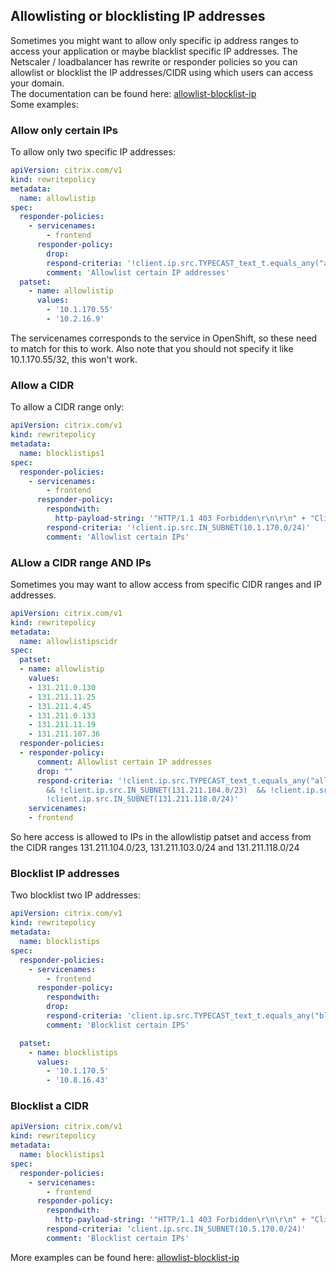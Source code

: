 ## Allowlisting or blocklisting IP addresses

Sometimes you might want to allow only specific ip address ranges to access your application or maybe blacklist specific IP addresses. The Netscaler / loadbalancer has rewrite or responder policies so you can allowlist or blocklist the IP addresses/CIDR using which users can access your domain.  
The documentation can be found here: [allowlist-blocklist-ip](https://docs.netscaler.com/en-us/netscaler-k8s-ingress-controller/how-to/ip-whitelist-blacklist.html)  
Some examples:

### Allow only certain IPs

To allow only two specific IP addresses:

```yaml
apiVersion: citrix.com/v1
kind: rewritepolicy
metadata:
  name: allowlistip
spec:
  responder-policies:
    - servicenames:
        - frontend
      responder-policy:
        drop:
        respond-criteria: '!client.ip.src.TYPECAST_text_t.equals_any("allowlistip")'
        comment: 'Allowlist certain IP addresses'
  patset:
    - name: allowlistip
      values:
        - '10.1.170.55'
        - '10.2.16.9'
```

The servicenames corresponds to the service in OpenShift, so these need to match for this to work. Also note that you should not specify it
like 10.1.170.55/32, this won't work. 

### Allow a CIDR

To allow a CIDR range only:

```yaml
apiVersion: citrix.com/v1
kind: rewritepolicy
metadata:
  name: blocklistips1
spec:
  responder-policies:
    - servicenames:
        - frontend
      responder-policy:
        respondwith:
          http-payload-string: '"HTTP/1.1 403 Forbidden\r\n\r\n" + "Client: " + CLIENT.IP.SRC + " is not authorized to access URL:" + HTTP.REQ.URL.HTTP_URL_SAFE +"\n"'
        respond-criteria: '!client.ip.src.IN_SUBNET(10.1.170.0/24)'
        comment: 'Allowlist certain IPs'
```

### ALlow a CIDR range AND IPs

Sometimes you may want to allow access from specific CIDR ranges and IP addresses.

```yaml
apiVersion: citrix.com/v1
kind: rewritepolicy
metadata:
  name: allowlistipscidr
spec:
  patset:
  - name: allowlistip
    values:
    - 131.211.0.130
    - 131.211.11.25
    - 131.211.4.45
    - 131.211.0.133
    - 131.211.11.19
    - 131.211.107.36
  responder-policies:
  - responder-policy:
      comment: Allowlist certain IP addresses
      drop: ""
      respond-criteria: '!client.ip.src.TYPECAST_text_t.equals_any("allowlistip")
        && !client.ip.src.IN_SUBNET(131.211.104.0/23)  && !client.ip.src.IN_SUBNET(131.211.103.0/24)  &&
        !client.ip.src.IN_SUBNET(131.211.118.0/24)'
    servicenames:
    - frontend
```

So here access is allowed to IPs in the allowlistip patset and access from the CIDR ranges 131.211.104.0/23, 131.211.103.0/24 and 131.211.118.0/24

### Blocklist IP addresses

Two blocklist two  IP addresses: 

```yaml
apiVersion: citrix.com/v1
kind: rewritepolicy
metadata:
  name: blocklistips
spec:
  responder-policies:
    - servicenames:
        - frontend
      responder-policy:
        respondwith:
        drop:
        respond-criteria: 'client.ip.src.TYPECAST_text_t.equals_any("blocklistips")'
        comment: 'Blocklist certain IPS'

  patset:
    - name: blocklistips
      values:
        - '10.1.170.5'
        - '10.8.16.43'
```

### Blocklist a CIDR

```yaml
apiVersion: citrix.com/v1
kind: rewritepolicy
metadata:
  name: blocklistips1
spec:
  responder-policies:
    - servicenames:
        - frontend
      responder-policy:
        respondwith:
          http-payload-string: '"HTTP/1.1 403 Forbidden\r\n\r\n" + "Client: " + CLIENT.IP.SRC + " is not authorized to access URL:" + HTTP.REQ.URL.HTTP_URL_SAFE +"\n"'
        respond-criteria: 'client.ip.src.IN_SUBNET(10.5.170.0/24)'
        comment: 'Blocklist certain IPs'
```

More examples can be found here: [allowlist-blocklist-ip](https://docs.netscaler.com/en-us/netscaler-k8s-ingress-controller/how-to/ip-whitelist-blacklist.html)
